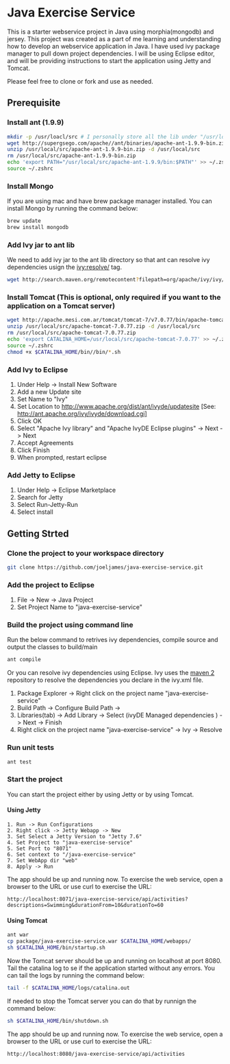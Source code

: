 # Java Exercise Service
This is a starter webservice project in Java using morphia(mongodb) and jersey. This project was created as a part of me learning and understanding how to develop an webservice application in Java. I have used ivy package manager to pull down project dependencies. I will be using Eclipse editor, and will be providing instructions to start the application using Jetty and Tomcat.

Please feel free to clone or fork and use as needed.

## Prerequisite

### Install ant (1.9.9)
```bash
mkdir -p /usr/loacl/src # I personally store all the lib under "/usr/local/src"
wget http://supergsego.com/apache//ant/binaries/apache-ant-1.9.9-bin.zip -P /usr/local/src
unzip /usr/local/src/apache-ant-1.9.9-bin.zip -d /usr/local/src
rm /usr/local/src/apache-ant-1.9.9-bin.zip
echo 'export PATH="/usr/local/src/apache-ant-1.9.9/bin:$PATH"' >> ~/.zshrc
source ~/.zshrc
```

### Install Mongo
If you are using mac and have brew package manager installed. You can install Mongo by running the command below:

```bash
brew update
brew install mongodb
```

### Add Ivy jar to ant lib
We need to add ivy jar to the ant lib directory so that ant can resolve ivy dependencies usign the <ivy:resolve/> tag.

```bash
wget http://search.maven.org/remotecontent?filepath=org/apache/ivy/ivy/2.2.0/ivy-2.2.0.jar -P /usr/local/src/apache-ant-1.9.9/lib
```

### Install Tomcat (This is optional, only required if you want to the application on a Tomcat server)

```bash
wget http://apache.mesi.com.ar/tomcat/tomcat-7/v7.0.77/bin/apache-tomcat-7.0.77.zip -P /usr/local/src
unzip /usr/local/src/apache-tomcat-7.0.77.zip -d /usr/local/src
rm /usr/local/src/apache-tomcat-7.0.77.zip
echo 'export CATALINA_HOME=/usr/local/src/apache-tomcat-7.0.77' >> ~/.zshrc
source ~/.zshrc
chmod +x $CATALINA_HOME/bin//bin/*.sh
```

### Add Ivy to Eclipse
1. Under Help -> Install New Software
2. Add a new Update site
3. Set Name to "Ivy"
4. Set Location to http://www.apache.org/dist/ant/ivyde/updatesite [See: http://ant.apache.org/ivy/ivyde/download.cgi]
5. Click OK
6. Select "Apache Ivy library" and "Apache IvyDE Eclipse plugins" -> Next -> Next
7. Accept Agreements
8. Click Finish
9. When prompted, restart eclipse

### Add Jetty to Eclipse
1. Under Help -> Eclipse Marketplace
2. Search for Jetty
3. Select Run-Jetty-Run
4. Select install

## Getting Strted

### Clone the project to your workspace directory
```bash
git clone https://github.com/joeljames/java-exercise-service.git
```

### Add the project to Eclipse
1. File -> New -> Java Project
2. Set Project Name to "java-exercise-service"

### Build the project using command line
Run the below command to retrives ivy dependencies, compile source and output the classes to build/main

```bash
ant compile
```

Or you can resolve ivy dependencies using Eclipse. Ivy uses the [maven 2]((http://mvnrepository.com/)) repository to resolve the dependencies you declare in the ivy.xml file.

1. Package Explorer -> Right click on the project name "java-exercise-service"
2. Build Path -> Configure Build Path ->
3. Libraries(tab) -> Add Library -> Select (ivyDE Managed dependencies ) -> Next -> Finish
4. Right click on the project name "java-exercise-service" -> Ivy -> Resolve

### Run unit tests
```bash
ant test
```

### Start the project
You can start the project either by using Jetty or by using Tomcat.

#### Using Jetty
    1. Run -> Run Configurations
    2. Right click -> Jetty Webapp -> New
    3. Set Select a Jetty Version to "Jetty 7.6"
    4. Set Project to "java-exercise-service"
    5. Set Port to "8071"
    6. Set context to "/java-exercise-service"
    7. Set WebApp dir "web"
    8. Apply -> Run

The app should be up and running now. To exercise the web service, open a browser to the URL or use curl to exercise the URL:

```
http://localhost:8071/java-exercise-service/api/activities?descriptions=Swimming&durationFrom=10&durationTo=60
```

#### Using Tomcat
```bash
ant war
cp package/java-exercise-service.war $CATALINA_HOME/webapps/
sh $CATALINA_HOME/bin/startup.sh
```
Now the Tomcat server should be up and running on localhost at port 8080. Tail the catalina log to se if the application started without any errors. You can tail the logs  by running the command below:

```bash
tail -f $CATALINA_HOME/logs/catalina.out
```

If needed to stop the Tomcat server you can do that by runnign the command below:

```bash
sh $CATALINA_HOME/bin/shutdown.sh
```

The app should be up and running now. To exercise the web service, open a browser to the URL or use curl to exercise the URL:

```
http://localhost:8080/java-exercise-service/api/activities
```

